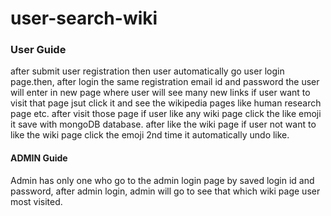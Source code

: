 # user-search-wiki




### User Guide   #######

after submit user registration  then user automatically go user login page.then, after login the same registration email id and password the user will enter in new page where user will
see many new links if user want to visit that page jsut click it and see the wikipedia pages like human research page etc. after visit those page if user like any wiki page click the like emoji
it save with mongoDB database. after like the wiki page if user not want to like the wiki page click the emoji 2nd time it automatically undo like.


#### ADMIN Guide ####

Admin has only one who go to the admin login page by saved login id and password, after admin login, admin will go to see that which wiki page user most visited.
